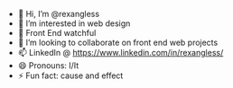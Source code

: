 - 👋 Hi, I’m @rexangless
- 👀 I’m interested in web design
- 🌱 Front End watchful
- 💞️ I’m looking to collaborate on front end web projects
- 📫 LinkedIn @ https://www.linkedin.com/in/rexangless/
- 😄 Pronouns: I/It
- ⚡ Fun fact: cause and effect

<!---
rexangless/rexangless is a ✨ special ✨ repository because its `README.md` (this file) appears on your GitHub profile.
You can click the Preview link to take a look at your changes.
--->

